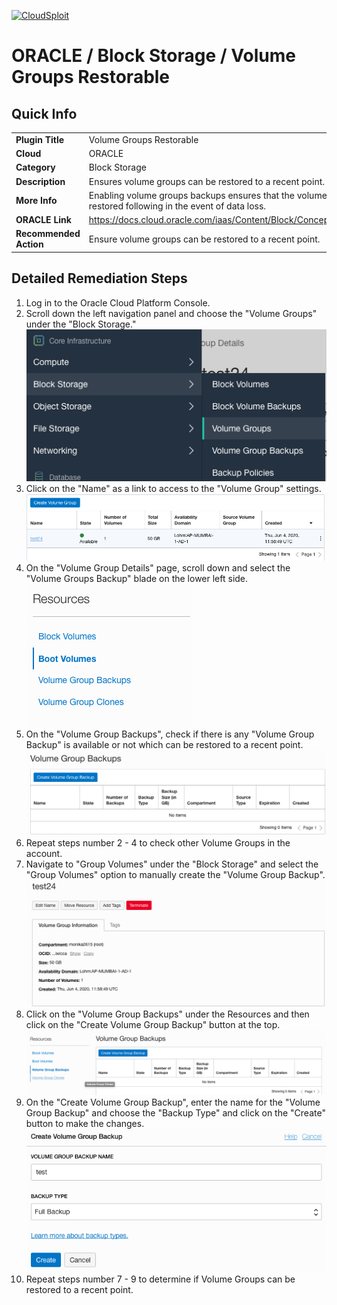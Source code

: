 [![CloudSploit](https://cloudsploit.com/img/logo-new-big-text-100.png "CloudSploit")](https://cloudsploit.com)

# ORACLE / Block Storage / Volume Groups Restorable

## Quick Info

| | |
|-|-|
| **Plugin Title** | Volume Groups Restorable |
| **Cloud** | ORACLE |
| **Category** | Block Storage |
| **Description** | Ensures volume groups can be restored to a recent point. |
| **More Info** | Enabling volume groups backups ensures that the volume group can be restored following in the event of data loss. |
| **ORACLE Link** | https://docs.cloud.oracle.com/iaas/Content/Block/Concepts/volumegroups.htm |
| **Recommended Action** | Ensure volume groups can be restored to a recent point. |

## Detailed Remediation Steps
1. Log in to the Oracle Cloud Platform Console.
2. Scroll down the left navigation panel and choose the "Volume Groups" under the "Block Storage." </br> <img src="/resources/oracle/blockstorage/volume-groups-restorable/step2.png"/>
3. Click on the "Name" as a link to access to the "Volume Group" settings.</br> <img src="/resources/oracle/blockstorage/volume-groups-restorable/step3.png"/>
4. On the "Volume Group Details" page, scroll down and select the "Volume Groups Backup" blade on the lower left side.</br> <img src="/resources/oracle/blockstorage/volume-groups-restorable/step4.png"/>
5. On the "Volume Group Backups", check if there is any "Volume Group Backup" is available or not which can be restored to a recent point.</br> <img src="/resources/oracle/blockstorage/volume-groups-restorable/step5.png"/>
6. Repeat steps number 2 - 4 to check other Volume Groups in the account.</br>
7. Navigate to "Group Volumes" under the "Block Storage" and select the "Group Volumes" option to manually create  the "Volume Group Backup".</br> <img src="/resources/oracle/blockstorage/volume-groups-restorable/step7.png"/>
8. Click on the "Volume Group Backups" under the Resources and then click on the "Create Volume Group Backup" button at the top.</br> <img src="/resources/oracle/blockstorage/volume-groups-restorable/step8.png"/>
9. On the "Create Volume Group Backup", enter the name for the "Volume Group Backup" and choose the "Backup Type" and click on the "Create" button to make the changes.</br> <img src="/resources/oracle/blockstorage/volume-groups-restorable/step9.png"/>
10. Repeat steps number 7 - 9 to determine if Volume Groups can be restored to a recent point.</br>
